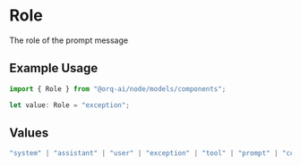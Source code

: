 # Role

The role of the prompt message

## Example Usage

```typescript
import { Role } from "@orq-ai/node/models/components";

let value: Role = "exception";
```

## Values

```typescript
"system" | "assistant" | "user" | "exception" | "tool" | "prompt" | "correction" | "expected_output"
```